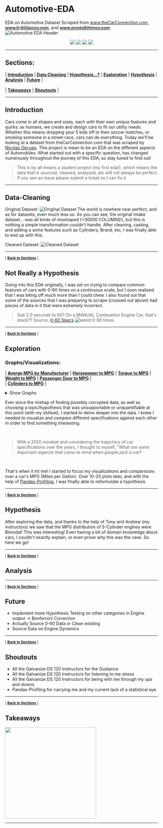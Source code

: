 # Automotive-EDA
EDA on Automotive Dataset Scraped from www.theCarConnection.com, ~~www.0-60Specs.com~~, and ~~www.zeroto60times.com~~
![Automotive EDA Header](https://raw.githubusercontent.com/boogiedev/automotive-eda/master/img/automobiles.jpg)

<p align="center">
  <img src="https://img.shields.io/badge/Maintained%3F-Kinda-blue?style=flat-square"></img>
  <img src="https://img.shields.io/github/license/boogiedev/automotive-eda?style=flat-square">
  <img src="https://img.shields.io/github/repo-size/boogiedev/automotive-eda?style=flat-square">
  <img src="https://img.shields.io/github/commit-activity/m/boogiedev/automotive-eda?style=flat-square">
</p>

---
## Sections:
 |  **[Introduction](#introduction)**  |
 **[Data Cleaning](#data-cleaning)**  |
 **[Hypothesis...?](#not-really-a-hypothesis)**  |
 **[Exploration](#exploration)**  |
 **[Hypothesis](#hypothesis)**  |
 **[Analysis](#analysis)**  |
 **[Future](#future)**  |<br><br>
 |  **[Takeaways](#takeaways)**  |
 **[Shoutouts](#shoutouts)**  |
 
---
## Introduction
Cars come in all shapes and sizes, each with their own unique features and quirks; as humans, we create and design cars to fit our utility needs. Whether this means dropping your 5 kids off to their soccer matches, or smoking someone in a street-race, cars can do everything. Today we'll be looking at a dataset from theCarConnection.com that was scraped by [Nicolas Gervais](https://github.com/nicolas-gervais/predicting-car-price-from-scraped-data/blob/master/scraping).
This project is mean to be an EDA on the different aspects of Automobiles. What started out with a specific question, has changed numerously throughout the journey of this EDA, so stay tuned to find out!  
> This is by all means a student project (my first eda!), which means the data that is sourced, cleaned, analyzed, etc will not always be perfect. If you see an issue please submit a ticket so I can fix it 
---
## Data-Cleaning
Original Dataset:
![Original Dataset](https://raw.githubusercontent.com/boogiedev/automotive-eda/master/img/orig_dataset.png)
The world is nowhere near perfect, and as for datasets, even much less so. As you can see, the original intake dataset... was all kinds of misshaped (+30000 COLUMNS!), but this is nothing a simple transformation couldn't handle. After cleaning, casting, and adding a some features such as Cylinders, Brand, etc, I was finally able to end up with this.

Cleaned Dataset:
![Cleaned Dataset](https://raw.githubusercontent.com/boogiedev/automotive-eda/master/img/clean_dataset.png)

---
<sub>[  **[Back to Sections](#sections)** ]</sub>

## Not Really a Hypothesis
Going into this EDA originally, I was set on trying to compare common features of cars with 0-60 times on a continuous scale, but I soon realized that I was biting off much more than I could chew. I also found out that some of the sources that I was preparing to scrape (crossed out above) had pieces of data in it that were extremely incorrect. 

> Sub 2.0 seconds to 60? On a MANUAL Combustion Engine Car, that's stock??  Source: [0-60 Specs](https://www.0-60specs.com/0-60-times/)
![weird 0-60 times](https://raw.githubusercontent.com/boogiedev/automotive-eda/master/img/0-60bunk.png)

---
<sub>[  **[Back to Sections](#sections)** ]</sub>

## Exploration
### Graphs/Visualizations:
 |  **[Averge MPG by Manufacturer](#Average-MPG-by-Manufacturer)**  |
 **[Horsepower to MPG](#MPG-to-Horsepower-Scatter-Plot)**  |
 **[Torque to MPG](#MPG-to-Torque-Scatter-Plot)**  |
 **[Weight to MPG](#MPG-to-Weight-Scatter-Plot)**  |
 **[Passenger Door to MPG](#MPG-to-Passenger-Doors-Density-Plot)**  |<br>
 |  **[Cylinders to MPG](#MPG-to-n_Cylinders-Density-Plot)**  |
<details>
  <summary>
    Show Graphs
  </summary>
<br>

> The rabbit hole of exploration
#### Average MPG by Manufacturer  
<img src="https://raw.githubusercontent.com/boogiedev/automotive-eda/master/img/avgmpgbrand.png" width="80%"></img>
<br>| **[Back](#graphsvisualizations)** |
#### MPG to Horsepower Scatter Plot
<img src="https://raw.githubusercontent.com/boogiedev/automotive-eda/master/img/mpgbyhp.png" width="80%"></img>
<br>| **[Back](#graphsvisualizations)** |
#### MPG to Torque Scatter Plot
<img src="https://raw.githubusercontent.com/boogiedev/automotive-eda/master/img/mpgbytq.png" width="80%"></img>
<br>| **[Back](#graphsvisualizations)** |
#### MPG to Weight Scatter Plot
<img src="https://raw.githubusercontent.com/boogiedev/automotive-eda/master/img/mpgbyweight.png" width="80%"></img>
<br>| **[Back](#graphsvisualizations)** |
#### MPG to Passenger Doors Density Plot
> Getting a little desperate to find something meaningful...
<img src="https://raw.githubusercontent.com/boogiedev/automotive-eda/master/img/mpgbydoorsDensity.png" height="auto" width="80%"></img>
<br>| **[Back](#graphsvisualizations)** |

<br><br><br>
> Untill...
#### MPG-to-n_Cylinders-Density-Plot
<img src="https://raw.githubusercontent.com/boogiedev/automotive-eda/master/img/mpgbycyldense.png" width="80%"></img>
<br>| **[Back](#graphsvisualizations)** |

</details> 

Ever since the mishap of finding possibly corrupted data, as well as choosing a topic/hypothesis that was unsupportable or unquantifiable at this point (with my skillset), I started to delve deeper into the data. I knew I needed to visualize and compare different specifications against each other in order to find something interesting. 

<br> 

> With a 2020 mindset and considering the trajectory of car specifications over the years, I thought to myself, "*What are some important aspects that come to mind when people pick a car*? 

<br>

That's when it hit me! I started to focus my visualizations and comparisons over a car's MPG (Miles per Gallon). Over 10-20 plots later, and with the help of [Pandas-Profiling](https://github.com/pandas-profiling/pandas-profiling), I was finally able to reformulate a hypothesis.  

---
<sub>[  **[Back to Sections](#sections)** ]</sub>

## Hypothesis
After exploring the data, and thanks to the help of Tony and Andrew (my instructors) we saw that the MPG distribution of 5-Cylinder engines were Bimodal! This was interesting! Even having a bit of domain knowledge about cars, I couldn't exactly explain, or even prove why this was the case. So here we go! 



---
<sub>[  **[Back to Sections](#sections)** ]</sub>

## Analysis




---
<sub>[  **[Back to Sections](#sections)** ]</sub>

## Future
- Implement more Hypothesis Testing on other categories in Engine output -> Bonferroni Correction
- Actually Source 0-60 Data or Clean existing
- Source Data on Engine Dynamics
---
<sub>[  **[Back to Sections](#sections)** ]</sub>

## Shoutouts
- All the Galvanize DS 120 Instructors for the Guidance
- All the Galvanize DS 120 Instructors for listening to me stress
- All the Galvanize DS 120 Instructors for being with me through my ups and downs
- Pandas-Profiling for carrying me and my current lack of a statistical eye 
---
<sub>[  **[Back to Sections](#sections)** ]</sub>

## Takeaways
<img src="https://raw.githubusercontent.com/boogiedev/automotive-eda/master/img/saitamanervous.gif" width="300"></img>

---
